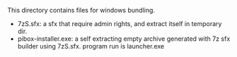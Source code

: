 This directory contains files for windows bundling.

* 7zS.sfx: a sfx that require admin rights, and extract itself in temporary dir.
* pibox-installer.exe: a self extracting empty archive generated with 7z sfx builder using 7zS.sfx.
                       program run is launcher.exe
